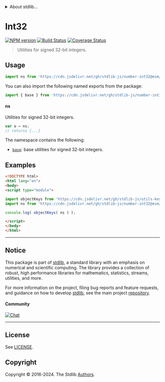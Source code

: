 <!--

@license Apache-2.0

Copyright (c) 2018 The Stdlib Authors.

Licensed under the Apache License, Version 2.0 (the "License");
you may not use this file except in compliance with the License.
You may obtain a copy of the License at

   http://www.apache.org/licenses/LICENSE-2.0

Unless required by applicable law or agreed to in writing, software
distributed under the License is distributed on an "AS IS" BASIS,
WITHOUT WARRANTIES OR CONDITIONS OF ANY KIND, either express or implied.
See the License for the specific language governing permissions and
limitations under the License.

-->


<details>
  <summary>
    About stdlib...
  </summary>
  <p>We believe in a future in which the web is a preferred environment for numerical computation. To help realize this future, we've built stdlib. stdlib is a standard library, with an emphasis on numerical and scientific computation, written in JavaScript (and C) for execution in browsers and in Node.js.</p>
  <p>The library is fully decomposable, being architected in such a way that you can swap out and mix and match APIs and functionality to cater to your exact preferences and use cases.</p>
  <p>When you use stdlib, you can be absolutely certain that you are using the most thorough, rigorous, well-written, studied, documented, tested, measured, and high-quality code out there.</p>
  <p>To join us in bringing numerical computing to the web, get started by checking us out on <a href="https://github.com/stdlib-js/stdlib">GitHub</a>, and please consider <a href="https://opencollective.com/stdlib">financially supporting stdlib</a>. We greatly appreciate your continued support!</p>
</details>

# Int32

[![NPM version][npm-image]][npm-url] [![Build Status][test-image]][test-url] [![Coverage Status][coverage-image]][coverage-url] <!-- [![dependencies][dependencies-image]][dependencies-url] -->

> Utilities for signed 32-bit integers.



<section class="usage">

## Usage

```javascript
import ns from 'https://cdn.jsdelivr.net/gh/stdlib-js/number-int32@esm/index.mjs';
```

You can also import the following named exports from the package:

```javascript
import { base } from 'https://cdn.jsdelivr.net/gh/stdlib-js/number-int32@esm/index.mjs';
```

#### ns

Utilities for signed 32-bit integers.

```javascript
var o = ns;
// returns {...}
```

The namespace contains the following:

<!-- <toc pattern="*"> -->

<div class="namespace-toc">

-   <span class="signature">[`base`][@stdlib/number/int32/base]</span><span class="delimiter">: </span><span class="description">base utilities for signed 32-bit integers.</span>

</div>

<!-- </toc> -->

</section>

<!-- /.usage -->

<section class="examples">

## Examples

<!-- TODO: better examples -->

<!-- eslint no-undef: "error" -->

```html
<!DOCTYPE html>
<html lang="en">
<body>
<script type="module">

import objectKeys from 'https://cdn.jsdelivr.net/gh/stdlib-js/utils-keys@esm/index.mjs';
import ns from 'https://cdn.jsdelivr.net/gh/stdlib-js/number-int32@esm/index.mjs';

console.log( objectKeys( ns ) );

</script>
</body>
</html>
```

</section>

<!-- /.examples -->

<!-- Section for related `stdlib` packages. Do not manually edit this section, as it is automatically populated. -->

<section class="related">

</section>

<!-- /.related -->

<!-- Section for all links. Make sure to keep an empty line after the `section` element and another before the `/section` close. -->


<section class="main-repo" >

* * *

## Notice

This package is part of [stdlib][stdlib], a standard library with an emphasis on numerical and scientific computing. The library provides a collection of robust, high performance libraries for mathematics, statistics, streams, utilities, and more.

For more information on the project, filing bug reports and feature requests, and guidance on how to develop [stdlib][stdlib], see the main project [repository][stdlib].

#### Community

[![Chat][chat-image]][chat-url]

---

## License

See [LICENSE][stdlib-license].


## Copyright

Copyright &copy; 2016-2024. The Stdlib [Authors][stdlib-authors].

</section>

<!-- /.stdlib -->

<!-- Section for all links. Make sure to keep an empty line after the `section` element and another before the `/section` close. -->

<section class="links">

[npm-image]: http://img.shields.io/npm/v/@stdlib/number-int32.svg
[npm-url]: https://npmjs.org/package/@stdlib/number-int32

[test-image]: https://github.com/stdlib-js/number-int32/actions/workflows/test.yml/badge.svg?branch=v0.2.2
[test-url]: https://github.com/stdlib-js/number-int32/actions/workflows/test.yml?query=branch:v0.2.2

[coverage-image]: https://img.shields.io/codecov/c/github/stdlib-js/number-int32/main.svg
[coverage-url]: https://codecov.io/github/stdlib-js/number-int32?branch=main

<!--

[dependencies-image]: https://img.shields.io/david/stdlib-js/number-int32.svg
[dependencies-url]: https://david-dm.org/stdlib-js/number-int32/main

-->

[chat-image]: https://img.shields.io/gitter/room/stdlib-js/stdlib.svg
[chat-url]: https://app.gitter.im/#/room/#stdlib-js_stdlib:gitter.im

[stdlib]: https://github.com/stdlib-js/stdlib

[stdlib-authors]: https://github.com/stdlib-js/stdlib/graphs/contributors

[umd]: https://github.com/umdjs/umd
[es-module]: https://developer.mozilla.org/en-US/docs/Web/JavaScript/Guide/Modules

[deno-url]: https://github.com/stdlib-js/number-int32/tree/deno
[deno-readme]: https://github.com/stdlib-js/number-int32/blob/deno/README.md
[umd-url]: https://github.com/stdlib-js/number-int32/tree/umd
[umd-readme]: https://github.com/stdlib-js/number-int32/blob/umd/README.md
[esm-url]: https://github.com/stdlib-js/number-int32/tree/esm
[esm-readme]: https://github.com/stdlib-js/number-int32/blob/esm/README.md
[branches-url]: https://github.com/stdlib-js/number-int32/blob/main/branches.md

[stdlib-license]: https://raw.githubusercontent.com/stdlib-js/number-int32/main/LICENSE

<!-- <toc-links> -->

[@stdlib/number/int32/base]: https://github.com/stdlib-js/number-int32-base/tree/esm

<!-- </toc-links> -->

</section>

<!-- /.links -->
